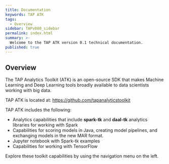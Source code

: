 ```yaml
---
title: Documentation
keywords: TAP ATK
tags:
  - Overview
sidebar: TAPv080_sidebar
permalink: index.html
summary: >-
  Welcome to the TAP ATK version 0.1 technical documentation.
published: true
---
```


## Overview

The TAP Analytics Toolkit (ATK) is an open-source SDK that makes Machine Learning and Deep Learning tools broadly available to data scientists working with big data.

TAP ATK is located at: https://github.com/tapanalyticstoolkit

TAP ATK includes the following:

- Analytics capabilities that include **spark-tk** and **daal-tk** analytics libraries for working with Spark
- Capabilities for scoring models in Java, creating model pipelines, and exchanging models in the new MAR format.
- Jupyter notebook with Spark-tk examples
- Capabilities for working with TensorFlow

Explore these toolkit capabilities by using the navigation menu on the left.

